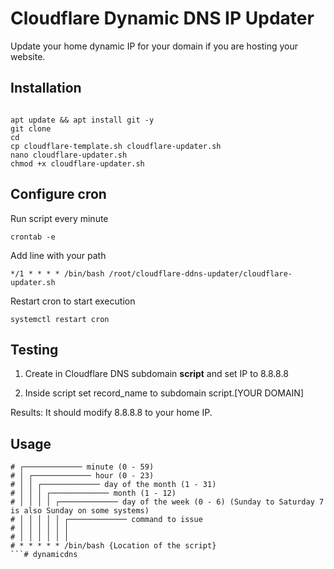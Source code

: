 # Cloudflare Dynamic DNS IP Updater
Update your home dynamic IP for your domain if you are hosting your website.

## Installation
```

apt update && apt install git -y
git clone 
cd 
cp cloudflare-template.sh cloudflare-updater.sh
nano cloudflare-updater.sh
chmod +x cloudflare-updater.sh
```

## Configure cron
Run script every minute
```
crontab -e
```
Add line with your path
```
*/1 * * * * /bin/bash /root/cloudflare-ddns-updater/cloudflare-updater.sh
```
Restart cron to start execution
```
systemctl restart cron
```

## Testing
1. Create in Cloudflare DNS subdomain **script** and set IP to 8.8.8.8

2. Inside script set record_name to subdomain script.[YOUR DOMAIN]

Results: It should modify 8.8.8.8 to your home IP.


## Usage

```
# ┌───────────── minute (0 - 59)
# │ ┌───────────── hour (0 - 23)
# │ │ ┌───────────── day of the month (1 - 31)
# │ │ │ ┌───────────── month (1 - 12)
# │ │ │ │ ┌───────────── day of the week (0 - 6) (Sunday to Saturday 7 is also Sunday on some systems)
# │ │ │ │ │ ┌───────────── command to issue                               
# │ │ │ │ │ │
# │ │ │ │ │ │
# * * * * * /bin/bash {Location of the script}
```#   d y n a m i c d n s  
 